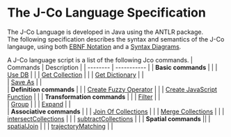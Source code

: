 # The J-Co Language Specification

The J-Co Language is developed in Java using the ANTLR package.\
The following specification describes the syntax and semantics of the J-Co langauge, 
using both [EBNF Notation](https://en.wikipedia.org/wiki/Extended_Backus%E2%80%93Naur_form) 
and a [Syntax Diagrams](https://en.wikipedia.org/wiki/Syntax_diagram). 

A J-Co language script is a list of the following Jco commands.
| Commands | Description |
| -------- | ----------- | 
| **Basic commands** | |
| [Use DB](/langaugeSpecification/useDb.md) |     |
| [Get Collection](/langaugeSpecification/getCollection.d) |     | 
| [Get Dictionary](/langaugeSpecification/getDictionary.md) |     | 							
| [Save As](/langaugeSpecification/saveAs.md) |     |  
| **Definition commands** | |
|	[Create Fuzzy Operator](/langaugeSpecification/createFuzzyOperator.md) |     |
| [Create JavaScript Function](/langaugeSpecification/createJavaScriptFunction.md) |     |
| **Transformation commands** | |
| [Filter](/langaugeSpecification/filter.md) |     |  
| [Group](/langaugeSpecification/group.md) |     |
| [Expand](/langaugeSpecification/expand.md) |     |  
| **Associative commands** | | 
| [Join Of Collections](/langaugeSpecification/joinOfCollections.md) |     |
| [Merge Collections](/langaugeSpecification/mergeCollections.md) |     | 
| [intersectCollections](/langaugeSpecification/intersectCollections.md) |     |
| [subtractCollections](/langaugeSpecification/subtractCollections.md) |     | 
| **Spatial commands** ||
| [spatialJoin](/langaugeSpecification/spatialJoin.md) |     |
| [trajectoryMatching](/langaugeSpecification/trajectoryMatching.md) |     |  
